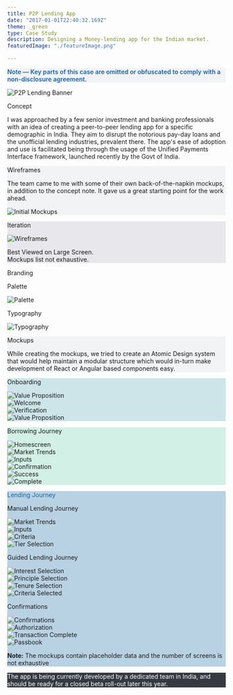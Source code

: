 ```yaml
---
title: P2P Lending App
date: "2017-01-01T22:40:32.169Z"
theme: _green
type: Case Study
description: Designing a Money-lending app for the Indian market. 
featuredImage: "./featureImage.png"

---
```

<div class="cs-fw" style="background-color: #f1f3f5">
<p class="tc ph5-ns ph2 mb0" style="color: #1862AB; font-weight: 600">Note — Key parts of this case are omitted or obfuscated to comply with a non-disclosure agreement.</p>
</div>

<img src="./featureImage.png" alt="P2P Lending Banner">




<div class="cs-fw">
<div class="sec-2">
          <div class="hl">
                <p class="heading__gray">Concept</p>
          </div>
<div class="pr">

I was approached by a few senior investment and banking professionals with an idea of creating a peer-to-peer lending app for a specific demographic in India. They aim to disrupt the notorious pay-day loans and the unofficial lending industries, prevalent there. The app's ease of adoption and use is facilitated being through the usage of the Unified Payments Interface framework, launched recently by the Govt of India. 

</div>

</div>
</div>



<div class="cs-fw" style="background-color: #f1f3f5">
<div class="sec-2">
          <div class="hl">
                <p class="heading__gray">Wireframes</p>
          </div>
<div class="pr">

The team came to me with some of their own back-of-the-napkin mockups, in addition to the concept note. It gave us a great starting point for the work ahead.

<img src="./initialmockups.png" alt="Initial Mockups">

</div>

</div>
</div>

<div class="cs-fw" style="background-color: #E8E8EC">
<div class="sec-2">
          <div class="hl">
                <p class="heading__color">Iteration	</p>
          </div>
<div class="pr-r">

<img src="./bettermockups.png" alt="Wireframes">


</div>
<p class="captions__st tc ph5-ns pa1">Best Viewed on Large Screen. <br> <span>Mockups list not exhaustive. </span></p>
</div>
</div>



<div class="cs-fw">
<div class="sec-2">
          <div class="hl">
                <p class="heading__gray">Branding</p>
          </div>
<div class="pr">
	<div class="cf">
		<div class="fl w-50-ns w-100 pr4">
			<p class="captions__st">Palette</p>
			<img src="./design/palette.png" alt="Palette">
		</div>
<div class="fl w-50-ns w-100 pr4">
	<p class="captions__st">Typography</p>
			<img src="./design/typography.png" alt="Typography">
		</div>

</div>
</div>

</div>
</div>

<div class="cs-fw" style="background-color: #f1f3f5">
<div class="sec-2">
          <div class="hl">
                <p class="heading__color">Mockups</p>
          </div>
<div class="pr-r">

While creating the mockups, we tried to create an Atomic Design system that would help maintain a modular structure which would in-turn make development of React or Angular based components easy. 
</div>
</div>
</div>

<div class="cs-fw" style="background-color: #CDE5E9">
<div class="sec-2">
          <div class="hl">
                <p class="captions">Onboarding</p>
          </div>
<div class="pr-r">
<div class="cf">
<div class="fl w-50 w-25-ns">

<img src="./design/mockups/value.png" alt="Value Proposition">

</div>
<div class="fl w-50 w-25-ns">

<img src="./design/mockups/welcome.png" alt="Welcome">

</div>
<div class="fl w-50 w-25-ns">

<img src="./design/mockups/verify.png" alt="Verification">

</div>
<div class="fl w-50 w-25-ns">

<img src="./design/mockups/friends.png" alt="Value Proposition">

</div>
</div>
</div>
</div>
</div>

<div class="cs-fw" style="background-color: #D2F0E6">
<div class="sec-2">
          <div class="hl">
                <p class="captions__st">Borrowing Journey</p>
          </div>
<div class="pr-r">
<div class="cf">
<div class="fl w-100 w-25-ns">

<img src="./design/mockups/borrow/primary.png" alt="Homescreen">

</div>
<div class="fl w-50 w-25-ns">

<img src="./design/mockups/borrow/trends.png" alt="Market Trends">

</div>
<div class="fl w-50 w-25-ns">

<img src="./design/mockups/borrow/inputs.png" alt="Inputs">

</div>
<div class="fl w-50 w-25-ns">


</div>

</div>

<div class="cf">
<div class="fl w-third w-25-ns">

<img src="./design/mockups/borrow/confirmation.png" alt="Confirmation">

</div>
<div class="fl w-third w-25-ns">

<img src="./design/mockups/borrow/success.png" alt="Success">

</div>
<div class="fl w-third w-25-ns">

<img src="./design/mockups/borrow/complete.png" alt="Complete">

</div>
<div class="fl w-50 w-25-ns">


</div>

</div>

</div>
</div>
</div>

<div class="cs-fw" style="background-color: #B9D2E3">
<div class="sec-2">
          <div class="hl">
                <p class="captions__st" style="color: #1862AB">Lending Journey</p>
          </div>
<div class="pr-r">
<div class="cf">
  <p class="captions">Manual Lending Journey</p>
<div class="fl w-50 w-25-ns">

<img src="./design/mockups/lend/market.png" alt="Market Trends">

</div>
<div class="fl w-50 w-25-ns">

<img src="./design/mockups/lend/inputs.png" alt="Inputs">

</div>
<div class="fl w-50 w-25-ns">

<img src="./design/mockups/lend/criteria.png" alt="Criteria">

</div>
<div class="fl w-50 w-25-ns">

<img src="./design/mockups/lend/friends.png" alt="Tier Selection">

</div>

</div>

<div class="cf mt5-ns">
  <p class="captions">Guided Lending Journey</p>
<div class="fl w-25-ns">

<img src="./design/mockups/lend/interest_.png" alt="Interest Selection">

</div>
<div class="fl w-50 w-25-ns">

<img src="./design/mockups/lend/principle_.png" alt="Principle Selection">

</div>
<div class="fl w-50 w-25-ns">

<img src="./design/mockups/lend/tenure_.png" alt="Tenure Selection">

</div>
<div class="fl w-50 w-25-ns">

<img src="./design/mockups/lend/selected_.png" alt="Criteria Selected">

</div>

</div>

<div class="cf mt5-ns">
  <p class="captions">Confirmations</p>
<div class="fl w-50 w-25-ns">

<img src="./design/mockups/lend/confirm.png" alt="Confirmations">

</div>
<div class="fl w-50 w-25-ns">

<img src="./design/mockups/lend/authorize.png" alt="Authorization">

</div>
<div class="fl w-50 w-25-ns">

<img src="./design/mockups/lend/complete.png" alt="Transaction Complete">

</div>
<div class="fl w-50 w-25-ns">

<img src="./design/mockups/lend/passbook.png" alt="Passbook">

</div>

</div>

</div>
</div>
<p class="tc"><b>Note:</b> The mockups contain placeholder data and the number of screens is not exhaustive</p>
</div>

<div class="cs-fw" style="background-color: #343A40; color: white">
<div class="cs">


<p class="tc pv4">The app is being currently developed by a dedicated team in India, and should be ready for a closed beta roll-out later this year.</p>

</div> 
</div>
